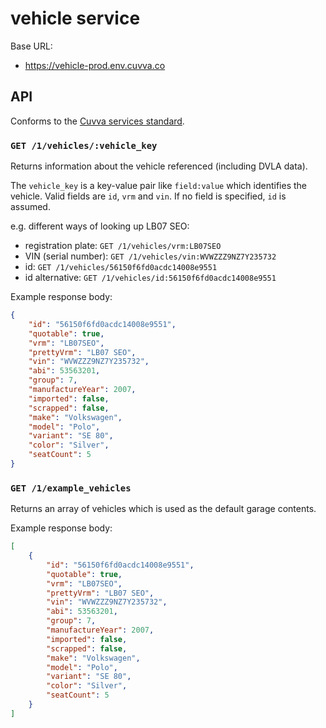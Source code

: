 # vehicle service

Base URL:

- https://vehicle-prod.env.cuvva.co

## API

Conforms to the [Cuvva services standard][1].

### `GET /1/vehicles/:vehicle_key`

Returns information about the vehicle referenced (including DVLA data).

The `vehicle_key` is a key-value pair like `field:value` which identifies the
vehicle. Valid fields are `id`, `vrm` and `vin`. If no field is specified, `id`
is assumed.

e.g. different ways of looking up LB07 SEO:
- registration plate: `GET /1/vehicles/vrm:LB07SEO`
- VIN (serial number): `GET /1/vehicles/vin:WVWZZZ9NZ7Y235732`
- id: `GET /1/vehicles/56150f6fd0acdc14008e9551`
- id alternative: `GET /1/vehicles/id:56150f6fd0acdc14008e9551`

Example response body:

```json
{
	"id": "56150f6fd0acdc14008e9551",
	"quotable": true,
	"vrm": "LB07SEO",
	"prettyVrm": "LB07 SEO",
	"vin": "WVWZZZ9NZ7Y235732",
	"abi": 53563201,
	"group": 7,
	"manufactureYear": 2007,
	"imported": false,
	"scrapped": false,
	"make": "Volkswagen",
	"model": "Polo",
	"variant": "SE 80",
	"color": "Silver",
	"seatCount": 5
}
```

### `GET /1/example_vehicles`

Returns an array of vehicles which is used as the default garage contents.

Example response body:

```json
[
	{
		"id": "56150f6fd0acdc14008e9551",
		"quotable": true,
		"vrm": "LB07SEO",
		"prettyVrm": "LB07 SEO",
		"vin": "WVWZZZ9NZ7Y235732",
		"abi": 53563201,
		"group": 7,
		"manufactureYear": 2007,
		"imported": false,
		"scrapped": false,
		"make": "Volkswagen",
		"model": "Polo",
		"variant": "SE 80",
		"color": "Silver",
		"seatCount": 5
	}
]
```

[1]: https://github.com/cuvva/standards/blob/master/services.md

